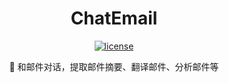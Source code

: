<div align="center">
  
<h1 align="center">ChatEmail</h1>

[![license](https://img.shields.io/github/license/modelscope/modelscope.svg)](https://github.com/kongpf8848/ChatEmail/blob/master/LICENSE)

🚀 和邮件对话，提取邮件摘要、翻译邮件、分析邮件等

</div>
